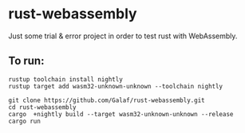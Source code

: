 rust-webassembly
================

Just some trial & error project in order to test rust with WebAssembly.

## To run:

```
rustup toolchain install nightly
rustup target add wasm32-unknown-unknown --toolchain nightly

git clone https://github.com/Galaf/rust-webassembly.git
cd rust-webassembly
cargo  +nightly build --target wasm32-unknown-unknown --release
cargo run
```
